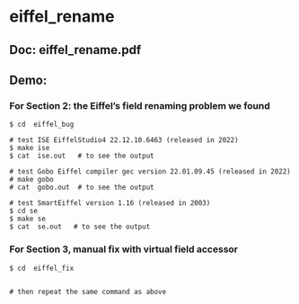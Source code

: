 # eiffel_rename

## Doc: eiffel_rename.pdf

## Demo:

### For Section 2: the Eiffel’s field renaming problem we found

```
$ cd  eiffel_bug

# test ISE EiffelStudio4 22.12.10.6463 (released in 2022)
$ make ise
$ cat  ise.out   # to see the output

# test Gobo Eiffel compiler gec version 22.01.09.45 (released in 2022)
# make gobo
# cat  gobo.out  # to see the output

# test SmartEiffel version 1.16 (released in 2003)
$ cd se
$ make se
$ cat  se.out   # to see the output
```


### For Section 3, manual fix with virtual field accessor
```
$ cd  eiffel_fix


# then repeat the same command as above
```

